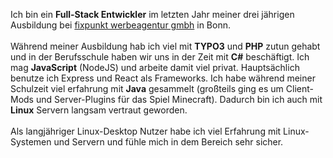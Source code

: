 Ich bin ein **Full-Stack Entwickler** im letzten Jahr meiner drei jährigen Ausbildung bei [fixpunkt werbeagentur gmbh](https://fixpunkt.com/) in Bonn. \
\
Während meiner Ausbildung hab ich viel mit **TYPO3** und **PHP** zutun gehabt und in der Berufsschule haben wir uns in der Zeit mit **C#** beschäftigt. Ich mag **JavaScript** (NodeJS) und arbeite damit viel privat.
Hauptsächlich benutze ich Express und React als Frameworks.
Ich habe während meiner Schulzeit viel erfahrung mit **Java** gesammelt (großteils ging es um Client-Mods und Server-Plugins für das Spiel Minecraft). Dadurch bin ich auch mit **Linux** Servern langsam vertraut geworden. \
\
Als langjähriger Linux-Desktop Nutzer habe ich viel Erfahrung mit Linux-Systemen und Servern und fühle mich in dem Bereich sehr sicher.
